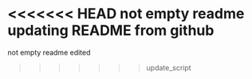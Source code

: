 <<<<<<< HEAD
not empty readme
updating README from github
=======
not empty readme edited
>>>>>>> update_script
